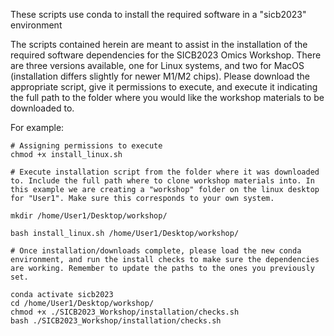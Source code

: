 These scripts use conda to install the required software in a "sicb2023" environment

The scripts contained herein are meant to assist in the installation of the required software dependencies for the SICB2023 Omics Workshop. There are three versions available, one for Linux systems, and two for MacOS (installation differs slightly for newer M1/M2 chips). Please download the appropriate script, give it permissions to execute, and execute it indicating the full path to the folder where you would like the workshop materials to be downloaded to.

For example:

```
# Assigning permissions to execute
chmod +x install_linux.sh

# Execute installation script from the folder where it was downloaded to. Include the full path where to clone workshop materials into. In this example we are creating a "workshop" folder on the linux desktop for "User1". Make sure this corresponds to your own system.

mkdir /home/User1/Desktop/workshop/

bash install_linux.sh /home/User1/Desktop/workshop/

# Once installation/downloads complete, please load the new conda environment, and run the install checks to make sure the dependencies are working. Remember to update the paths to the ones you previously set.

conda activate sicb2023
cd /home/User1/Desktop/workshop/
chmod +x ./SICB2023_Workshop/installation/checks.sh
bash ./SICB2023_Workshop/installation/checks.sh 
```
